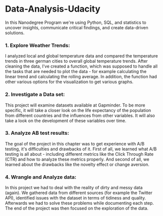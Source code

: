 # Data-Analysis-Udacity
In this Nanodegree Program we're using Python, SQL, and statistics to uncover insights, communicate critical findings, and create data-driven solutions.

### 1. Explore Weather Trends:
I analyzed local and global temperature data and compared the temperature trends in three german cities to overall global temperature trends. After cleaning the data, I've created a function, which was supposed to handle all the tasks that are needed to plot the data - for example calculating the linear trend and calculating the rolling average. In addition, the function had other various options for the visualization to get various graphs.

### 2. Investigate a Data set:
This project will examine datasets available at Gapminder. To be more specific, it will take a closer look on the life expectancy of the population from different countries and the influences from other variables. It will also take a look on the development of these variables over time.

### 3. Analyze AB test results:
The goal of the project in this chapter was to get experience with A/B testing, it's difficulties and drawbacks of it. First of all, we learned what A/B testing is all about - including different metrics like the Click Through Rate (CTR) and how to analyze these metrics properly. And second of all, we learned about the drawbacks like the novelty effect or change aversion. 

### 4. Wrangle and Analyze data:
In this project we had to deal with the reality of dirty and messy data (again). We gathered data from different sources (for example the Twitter API), identified issues with the dataset in terms of tidiness and quality. Afterwards we had to solve these problems while documenting each step. The end of the project was then focused on the exploration of the data.
